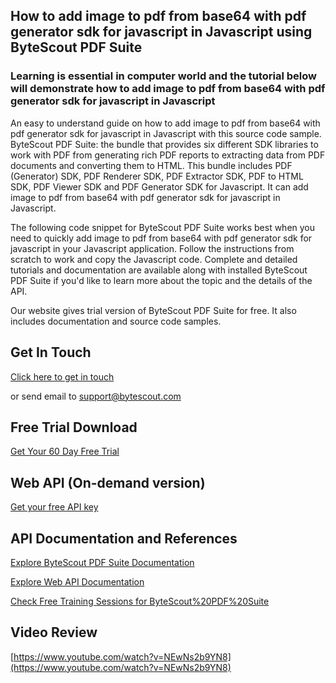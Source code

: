 ## How to add image to pdf from base64 with pdf generator sdk for javascript in Javascript using ByteScout PDF Suite

### Learning is essential in computer world and the tutorial below will demonstrate how to add image to pdf from base64 with pdf generator sdk for javascript in Javascript

An easy to understand guide on how to add image to pdf from base64 with pdf generator sdk for javascript in Javascript with this source code sample. ByteScout PDF Suite: the bundle that provides six different SDK libraries to work with PDF from generating rich PDF reports to extracting data from PDF documents and converting them to HTML. This bundle includes PDF (Generator) SDK, PDF Renderer SDK, PDF Extractor SDK, PDF to HTML SDK, PDF Viewer SDK and PDF Generator SDK for Javascript. It can add image to pdf from base64 with pdf generator sdk for javascript in Javascript.

The following code snippet for ByteScout PDF Suite works best when you need to quickly add image to pdf from base64 with pdf generator sdk for javascript in your Javascript application. Follow the instructions from scratch to work and copy the Javascript code. Complete and detailed tutorials and documentation are available along with installed ByteScout PDF Suite if you'd like to learn more about the topic and the details of the API.

Our website gives trial version of ByteScout PDF Suite for free. It also includes documentation and source code samples.

## Get In Touch

[Click here to get in touch](https://bytescout.zendesk.com/hc/en-us/requests/new?subject=ByteScout%20PDF%20Suite%20Question)

or send email to [support@bytescout.com](mailto:support@bytescout.com?subject=ByteScout%20PDF%20Suite%20Question) 

## Free Trial Download

[Get Your 60 Day Free Trial](https://bytescout.com/download/web-installer?utm_source=github-readme)

## Web API (On-demand version)

[Get your free API key](https://pdf.co/documentation/api?utm_source=github-readme)

## API Documentation and References

[Explore ByteScout PDF Suite Documentation](https://bytescout.com/documentation/index.html?utm_source=github-readme)

[Explore Web API Documentation](https://pdf.co/documentation/api?utm_source=github-readme)

[Check Free Training Sessions for ByteScout%20PDF%20Suite](https://academy.bytescout.com/)

## Video Review

[https://www.youtube.com/watch?v=NEwNs2b9YN8](https://www.youtube.com/watch?v=NEwNs2b9YN8)
